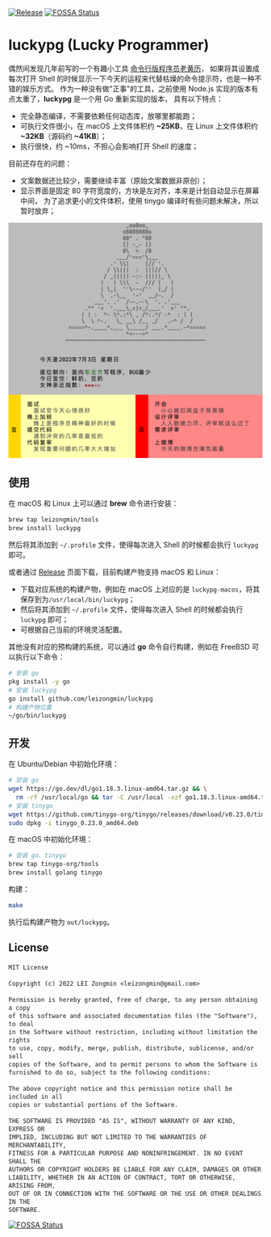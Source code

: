 [![Release](https://github.com/leizongmin/luckypg/actions/workflows/release.yml/badge.svg)](https://github.com/leizongmin/luckypg/actions/workflows/release.yml)
[![FOSSA Status](https://app.fossa.com/api/projects/git%2Bgithub.com%2Fleizongmin%2Fluckypg.svg?type=shield)](https://app.fossa.com/projects/git%2Bgithub.com%2Fleizongmin%2Fluckypg?ref=badge_shield)

# luckypg (Lucky Programmer)

偶然间发现几年前写的一个有趣小工具 [命令行版程序员老黄历](https://github.com/leizongmin/programmer-calendar)，
如果将其设置成每次打开 Shell 的时候显示一下今天的运程来代替枯燥的命令提示符，也是一种不错的娱乐方式。
作为一种没有做"正事"的工具，之前使用 Node.js 实现的版本有点太重了，**luckypg** 是一个用 Go 重新实现的版本，
具有以下特点：

- 完全静态编译，不需要依赖任何动态库，放哪里都能跑；
- 可执行文件很小，在 macOS 上文件体积约 **~25KB**，在 Linux 上文件体积约 **~32KB**（源码约 **~41KB**）；
- 执行很快，约 ~10ms，不担心会影响打开 Shell 的速度；

目前还存在的问题：

- 文案数据还比较少，需要继续丰富（原始文案数据非原创）；
- 显示界面是固定 80 字符宽度的，方块是左对齐，本来是计划自动显示在屏幕中间，
  为了追求更小的文件体积，使用 tinygo 编译时有些问题未解决，所以暂时放弃；

![screenshot](screenshot.png)

## 使用

在 macOS 和 Linux 上可以通过 **brew** 命令进行安装：

```bash
brew tap leizongmin/tools
brew install luckypg
```

然后将其添加到 `~/.profile` 文件，使得每次进入 Shell 的时候都会执行 `luckypg` 即可。

或者通过 [Release](https://github.com/leizongmin/luckypg/releases) 页面下载，目前构建产物支持 macOS 和 Linux：

- 下载对应系统的构建产物，例如在 macOS 上对应的是 `luckypg-macos`，将其保存到为`/usr/local/bin/luckypg`；
- 然后将其添加到 `~/.profile` 文件，使得每次进入 Shell 的时候都会执行 `luckypg` 即可；
- 可根据自己当前的环境灵活配置。

其他没有对应的预构建的系统，可以通过 **go** 命令自行构建，例如在 FreeBSD 可以执行以下命令：

```bash
# 安装 go
pkg install -y go
# 安装 luckypg
go install github.com/leizongmin/luckypg
# 构建产物位置
~/go/bin/luckypg
```

## 开发

在 Ubuntu/Debian 中初始化环境：

```bash
# 安装 go
wget https://go.dev/dl/go1.18.3.linux-amd64.tar.gz && \
  rm -rf /usr/local/go && tar -C /usr/local -xzf go1.18.3.linux-amd64.tar.gz
# 安装 tinygo
wget https://github.com/tinygo-org/tinygo/releases/download/v0.23.0/tinygo_0.23.0_amd64.deb
sudo dpkg -i tinygo_0.23.0_amd64.deb
```

在 macOS 中初始化环境：

```bash
# 安装 go、tinygo
brew tap tinygo-org/tools
brew install golang tinygo
```

构建：

```bash
make
```

执行后构建产物为 `out/luckypg`。

## License

```
MIT License

Copyright (c) 2022 LEI Zongmin <leizongmin@gmail.com>

Permission is hereby granted, free of charge, to any person obtaining a copy
of this software and associated documentation files (the "Software"), to deal
in the Software without restriction, including without limitation the rights
to use, copy, modify, merge, publish, distribute, sublicense, and/or sell
copies of the Software, and to permit persons to whom the Software is
furnished to do so, subject to the following conditions:

The above copyright notice and this permission notice shall be included in all
copies or substantial portions of the Software.

THE SOFTWARE IS PROVIDED "AS IS", WITHOUT WARRANTY OF ANY KIND, EXPRESS OR
IMPLIED, INCLUDING BUT NOT LIMITED TO THE WARRANTIES OF MERCHANTABILITY,
FITNESS FOR A PARTICULAR PURPOSE AND NONINFRINGEMENT. IN NO EVENT SHALL THE
AUTHORS OR COPYRIGHT HOLDERS BE LIABLE FOR ANY CLAIM, DAMAGES OR OTHER
LIABILITY, WHETHER IN AN ACTION OF CONTRACT, TORT OR OTHERWISE, ARISING FROM,
OUT OF OR IN CONNECTION WITH THE SOFTWARE OR THE USE OR OTHER DEALINGS IN THE
SOFTWARE.
```


[![FOSSA Status](https://app.fossa.com/api/projects/git%2Bgithub.com%2Fleizongmin%2Fluckypg.svg?type=large)](https://app.fossa.com/projects/git%2Bgithub.com%2Fleizongmin%2Fluckypg?ref=badge_large)